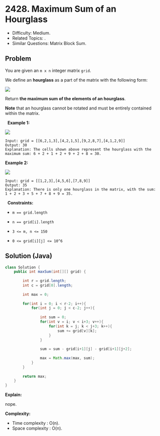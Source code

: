 # 2428. Maximum Sum of an Hourglass

- Difficulty: Medium.
- Related Topics: .
- Similar Questions: Matrix Block Sum.

## Problem

You are given an ```m x n``` integer matrix ```grid```.

We define an **hourglass** as a part of the matrix with the following form:

![](https://assets.leetcode.com/uploads/2022/08/21/img.jpg)

Return **the **maximum** sum of the elements of an hourglass**.

**Note** that an hourglass cannot be rotated and must be entirely contained within the matrix.

 
**Example 1:**

![](https://assets.leetcode.com/uploads/2022/08/21/1.jpg)

```
Input: grid = [[6,2,1,3],[4,2,1,5],[9,2,8,7],[4,1,2,9]]
Output: 30
Explanation: The cells shown above represent the hourglass with the maximum sum: 6 + 2 + 1 + 2 + 9 + 2 + 8 = 30.
```

**Example 2:**

![](https://assets.leetcode.com/uploads/2022/08/21/2.jpg)

```
Input: grid = [[1,2,3],[4,5,6],[7,8,9]]
Output: 35
Explanation: There is only one hourglass in the matrix, with the sum: 1 + 2 + 3 + 5 + 7 + 8 + 9 = 35.
```

 
**Constraints:**


	
- ```m == grid.length```
	
- ```n == grid[i].length```
	
- ```3 <= m, n <= 150```
	
- ```0 <= grid[i][j] <= 10^6```



## Solution (Java)

```java
class Solution {
    public int maxSum(int[][] grid) {
        
        int r = grid.length;
        int c = grid[0].length;
        
        int max = 0;
        
        for(int i = 0; i < r-2; i++){
            for(int j = 0; j < c-2; j++){
                
                int sum = 0;
                for(int v = i; v < i+3; v++){
                    for(int k = j; k < j+3; k++){
                        sum += grid[v][k];
                    }
                }
                
                sum = sum - grid[i+1][j] - grid[i+1][j+2];
                
                max = Math.max(max, sum);
            }
        }
        
        return max;
    }
}
```

**Explain:**

nope.

**Complexity:**

* Time complexity : O(n).
* Space complexity : O(n).
